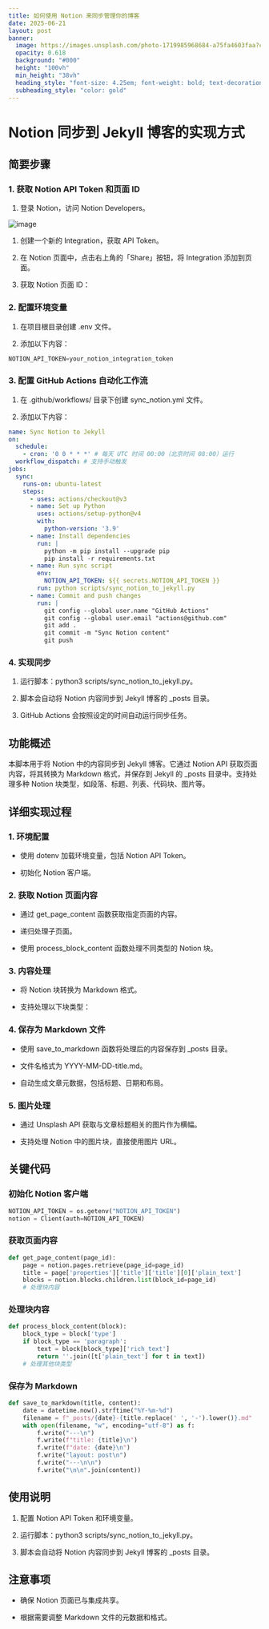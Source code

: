 ```yaml
---
title: 如何使用 Notion 来同步管理你的博客
date: 2025-06-21
layout: post
banner:
  image: https://images.unsplash.com/photo-1719985968684-a75fa4603faa?crop=entropy&cs=tinysrgb&fit=max&fm=jpg&ixid=M3w2OTIwMzJ8MHwxfHJhbmRvbXx8fHx8fHx8fDE3NTA1NDQzNTZ8&ixlib=rb-4.1.0&q=80&w=1080
  opacity: 0.618
  background: "#000"
  height: "100vh"
  min_height: "38vh"
  heading_style: "font-size: 4.25em; font-weight: bold; text-decoration: underline"
  subheading_style: "color: gold"
---
```


# Notion 同步到 Jekyll 博客的实现方式

## 简要步骤

### 1. 获取 Notion API Token 和页面 ID

1. 登录 Notion，访问 Notion Developers。

![image](https://prod-files-secure.s3.us-west-2.amazonaws.com/a7a0cc5a-89b9-4cda-8686-1fba0ca52f40/d19c1afe-dea5-4312-9333-786b0ba83054/image.png?X-Amz-Algorithm=AWS4-HMAC-SHA256&X-Amz-Content-Sha256=UNSIGNED-PAYLOAD&X-Amz-Credential=ASIAZI2LB466RG4WOYDE%2F20250621%2Fus-west-2%2Fs3%2Faws4_request&X-Amz-Date=20250621T221915Z&X-Amz-Expires=3600&X-Amz-Security-Token=IQoJb3JpZ2luX2VjEPb%2F%2F%2F%2F%2F%2F%2F%2F%2F%2FwEaCXVzLXdlc3QtMiJHMEUCIQDQ9kxAocGT1B%2FnAcTQ3DP8MZlM5xMvvCCe%2BPJfsai%2F6gIgRS0ThaNwpb0jk3QeRAvbCoENgUcfyjCnZGFuROYYlGkqiAQI3%2F%2F%2F%2F%2F%2F%2F%2F%2F%2F%2FARAAGgw2Mzc0MjMxODM4MDUiDHXsAlIId6Dpyv4EOyrcA8QCq66avIpo%2F9BxxNowIuc6fGS9HjQpQK01%2FV0ERnPX3l7n1OEEsq3Hr77qe2hOLIO1b3ptady5LTAguRaJZ8J%2B2zog80ZonH%2BUGN1zjarHZCgghmYaugeZbZA%2B7pLPOTgtum1M136AS9oIwfumC%2BDLlzJlbLgSIePsR0fvZY50x0YWVHcvzt%2BGKiROmh%2B1WDylYw4pubxIHK4jH84zkjpsS6nuWEG05fQJiHeO1thBdxbNSvGBTN6uDxGZQpUmvM2%2B6W4TC2kdVOycIgzbd902cgVJ9PNtaDi1naMQPSztliOO%2F5fkQ2q9FbQEWjtQrJPpMesb1q1%2FHFKFwzpN5OqZDWN4xM2cxTaWbvJecPw0etfoeNrkeHd817HV3elQGymhvJzKy2fnaQ%2BV2nkePQUTw2U0iccSTwAdkT87%2FMpsb3TAotZj%2FwDxsn5tBe9eGLx%2Fc20GuZvBXUBs%2FsxNGky9bbBOlLKIXkyVy6qO%2FWv63Cx7ZS%2Febe90GD9APhA%2BmrmOn8rS2IQs53wsEm7po1cvJcYK%2BKTn8I9JmjMPPTgHzmQhgrqz9vCw%2FVT%2FIYMORJHHe0OOPrxFsTCKcJqeyoImdnjTt0J%2BINNmeIR5Gg7NkboXLFaY2odeApboMMLd3MIGOqUBDdVfr%2FrMjglee%2BrOUYoLnXImQwnQg0RDq%2B2oN2UEtmKy8zyvgY8HLVnOZeP91wufpQXiEfnmKjhtnRi3Odsp561hEo2F8u%2BfBw4J04VjvoP6lHXKBVoSEZf963hkf3Q9w4hnQ%2BGD7Pb37CvlZto%2FmQUfhOfNV%2F4DEfdefBq9wBxx%2B3ZI1FsgCMOFy3CsucJCYUeMSF2pB2pEIEYUFkB%2FCqP3CABK&X-Amz-Signature=21ec0937ef36efdda3e5f63981dd5e8f163036c99e19242afa13571c889333ac&X-Amz-SignedHeaders=host&x-amz-checksum-mode=ENABLED&x-id=GetObject)

1. 创建一个新的 Integration，获取 API Token。

1. 在 Notion 页面中，点击右上角的「Share」按钮，将 Integration 添加到页面。

1. 获取 Notion 页面 ID：


### 2. 配置环境变量

1. 在项目根目录创建 .env 文件。

1. 添加以下内容：

```javascript
NOTION_API_TOKEN=your_notion_integration_token
```

### 3. 配置 GitHub Actions 自动化工作流

1. 在 .github/workflows/ 目录下创建 sync_notion.yml 文件。

1. 添加以下内容：

```yaml
name: Sync Notion to Jekyll
on:
  schedule:
    - cron: '0 0 * * *' # 每天 UTC 时间 00:00（北京时间 08:00）运行
  workflow_dispatch: # 支持手动触发
jobs:
  sync:
    runs-on: ubuntu-latest
    steps:
      - uses: actions/checkout@v3
      - name: Set up Python
        uses: actions/setup-python@v4
        with:
          python-version: '3.9'
      - name: Install dependencies
        run: |
          python -m pip install --upgrade pip
          pip install -r requirements.txt
      - name: Run sync script
        env:
          NOTION_API_TOKEN: ${{ secrets.NOTION_API_TOKEN }}
        run: python scripts/sync_notion_to_jekyll.py
      - name: Commit and push changes
        run: |
          git config --global user.name "GitHub Actions"
          git config --global user.email "actions@github.com"
          git add .
          git commit -m "Sync Notion content"
          git push
```

### 4. 实现同步

1. 运行脚本：python3 scripts/sync_notion_to_jekyll.py。

1. 脚本会自动将 Notion 内容同步到 Jekyll 博客的 _posts 目录。

1. GitHub Actions 会按照设定的时间自动运行同步任务。

## 功能概述

本脚本用于将 Notion 中的内容同步到 Jekyll 博客。它通过 Notion API 获取页面内容，将其转换为 Markdown 格式，并保存到 Jekyll 的 _posts 目录中。支持处理多种 Notion 块类型，如段落、标题、列表、代码块、图片等。

## 详细实现过程

### 1. 环境配置

- 使用 dotenv 加载环境变量，包括 Notion API Token。

- 初始化 Notion 客户端。

### 2. 获取 Notion 页面内容

- 通过 get_page_content 函数获取指定页面的内容。

- 递归处理子页面。

- 使用 process_block_content 函数处理不同类型的 Notion 块。

### 3. 内容处理

- 将 Notion 块转换为 Markdown 格式。

- 支持处理以下块类型：


### 4. 保存为 Markdown 文件

- 使用 save_to_markdown 函数将处理后的内容保存到 _posts 目录。

- 文件名格式为 YYYY-MM-DD-title.md。

- 自动生成文章元数据，包括标题、日期和布局。

### 5. 图片处理

- 通过 Unsplash API 获取与文章标题相关的图片作为横幅。

- 支持处理 Notion 中的图片块，直接使用图片 URL。

## 关键代码

### 初始化 Notion 客户端

```python
NOTION_API_TOKEN = os.getenv("NOTION_API_TOKEN")
notion = Client(auth=NOTION_API_TOKEN)
```

### 获取页面内容

```python
def get_page_content(page_id):
    page = notion.pages.retrieve(page_id=page_id)
    title = page['properties']['title']['title'][0]['plain_text']
    blocks = notion.blocks.children.list(block_id=page_id)
    # 处理块内容
```

### 处理块内容

```python
def process_block_content(block):
    block_type = block['type']
    if block_type == 'paragraph':
        text = block[block_type]['rich_text']
        return ''.join([t['plain_text'] for t in text])
    # 处理其他块类型
```

### 保存为 Markdown

```python
def save_to_markdown(title, content):
    date = datetime.now().strftime("%Y-%m-%d")
    filename = f"_posts/{date}-{title.replace(' ', '-').lower()}.md"
    with open(filename, "w", encoding="utf-8") as f:
        f.write("---\n")
        f.write(f"title: {title}\n")
        f.write(f"date: {date}\n")
        f.write("layout: post\n")
        f.write("---\n\n")
        f.write("\n\n".join(content))
```

## 使用说明

1. 配置 Notion API Token 和环境变量。

1. 运行脚本：python3 scripts/sync_notion_to_jekyll.py。

1. 脚本会自动将 Notion 内容同步到 Jekyll 博客的 _posts 目录。

## 注意事项

- 确保 Notion 页面已与集成共享。

- 根据需要调整 Markdown 文件的元数据和格式。